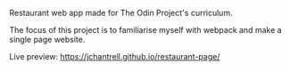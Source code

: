 Restaurant web app made for The Odin Project's curriculum.

The focus of this project is to familiarise myself with webpack and make a single page website.

Live preview: https://jchantrell.github.io/restaurant-page/